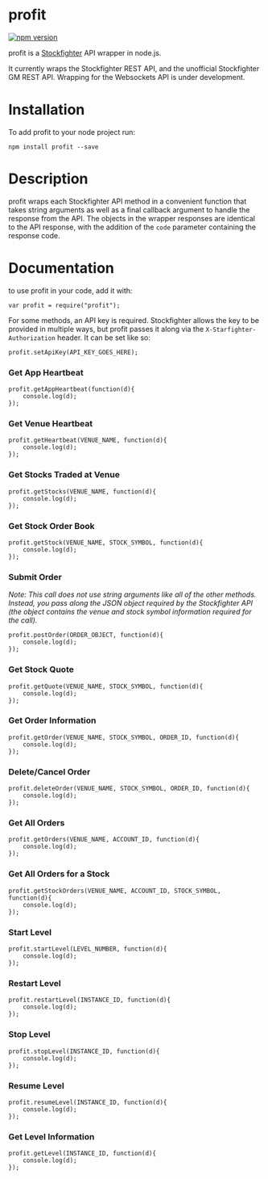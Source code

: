 # profit
[![npm version](https://badge.fury.io/js/profit.svg)](https://badge.fury.io/js/profit)

profit is a [Stockfighter](https://www.stockfighter.io) API wrapper in node.js.

It currently wraps the Stockfighter REST API, and the unofficial Stockfighter GM REST API. Wrapping for the Websockets API is under development.

# Installation
To add profit to your node project run:

`npm install profit --save`

# Description
profit wraps each Stockfighter API method in a convenient function that takes string arguments as well as a final callback argument to handle the response from the API. The objects in the wrapper responses are identical to the API response, with the addition of the `code` parameter containing the response code.

# Documentation

to use profit in your code, add it with:

`var profit = require("profit");`

For some methods, an API key is required. Stockfighter allows the key to be provided in multiple ways, but profit passes it along via the `X-Starfighter-Authorization` header. It can be set like so:

`profit.setApiKey(API_KEY_GOES_HERE);`

### Get App Heartbeat
```
profit.getAppHeartbeat(function(d){
    console.log(d);
});
```

### Get Venue Heartbeat
```
profit.getHeartbeat(VENUE_NAME, function(d){
    console.log(d);
});
```

### Get Stocks Traded at Venue
```
profit.getStocks(VENUE_NAME, function(d){
    console.log(d);
});
```

### Get Stock Order Book
```
profit.getStock(VENUE_NAME, STOCK_SYMBOL, function(d){
    console.log(d);
});
```

### Submit Order
_Note: This call does not use string arguments like all of the other methods. Instead, you pass along the JSON object required by the Stockfighter API (the object contains the venue and stock symbol information required for the call)._

```
profit.postOrder(ORDER_OBJECT, function(d){
    console.log(d);
});
```

### Get Stock Quote
```
profit.getQuote(VENUE_NAME, STOCK_SYMBOL, function(d){
    console.log(d);
});
```

### Get Order Information
```
profit.getOrder(VENUE_NAME, STOCK_SYMBOL, ORDER_ID, function(d){
    console.log(d);
});
```

### Delete/Cancel Order
```
profit.deleteOrder(VENUE_NAME, STOCK_SYMBOL, ORDER_ID, function(d){
    console.log(d);
});
```

### Get All Orders
```
profit.getOrders(VENUE_NAME, ACCOUNT_ID, function(d){
    console.log(d);
});
```

### Get All Orders for a Stock
```
profit.getStockOrders(VENUE_NAME, ACCOUNT_ID, STOCK_SYMBOL, function(d){
    console.log(d);
});
```

### Start Level
```
profit.startLevel(LEVEL_NUMBER, function(d){
    console.log(d);
});
```

### Restart Level
```
profit.restartLevel(INSTANCE_ID, function(d){
    console.log(d);
});
```

### Stop Level
```
profit.stopLevel(INSTANCE_ID, function(d){
    console.log(d);
});
```

### Resume Level
```
profit.resumeLevel(INSTANCE_ID, function(d){
    console.log(d);
});
```

### Get Level Information
```
profit.getLevel(INSTANCE_ID, function(d){
    console.log(d);
});
```